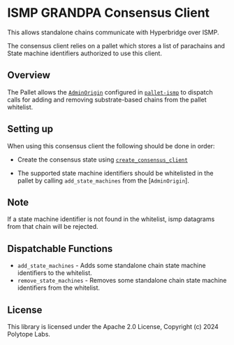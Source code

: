 # ISMP GRANDPA Consensus Client

This allows standalone chains communicate with Hyperbridge over ISMP.

The consensus client relies on a pallet which stores a list of parachains and State machine identifiers authorized to use this client.

## Overview

The Pallet allows the [`AdminOrigin`](https://docs.rs/pallet-ismp/latest/pallet_ismp/pallet/trait.Config.html#associatedtype.AdminOrigin) configured in [`pallet-ismp`](https://docs.rs/pallet-ismp/latest/pallet_ismp) to dispatch calls for adding and removing substrate-based chains from the pallet whitelist.

## Setting up

When using this consensus client the following should be done in order:
  
- Create the consensus state using [`create_consensus_client`](https://docs.rs/pallet-ismp/latest/pallet_ismp/pallet/dispatchables/fn.create_consensus_client.html)

-   The supported state machine identifiers should be whitelisted in the pallet by calling `add_state_machines` from the [`AdminOrigin`].</br>
    
## Note

If a state machine identifier is not found in the whitelist, ismp datagrams from that chain will be rejected.

## Dispatchable Functions

- `add_state_machines` - Adds some standalone chain state machine identifiers to the whitelist.
- `remove_state_machines` - Removes some standalone chain state machine identifiers from the whitelist.

## License

This library is licensed under the Apache 2.0 License, Copyright (c) 2024 Polytope Labs.
